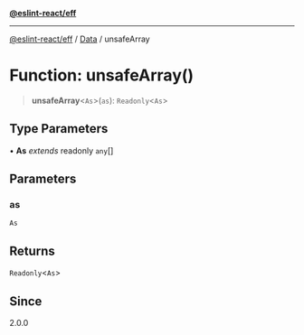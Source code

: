 [**@eslint-react/eff**](../../../README.md)

***

[@eslint-react/eff](../../../README.md) / [Data](../README.md) / unsafeArray

# Function: unsafeArray()

> **unsafeArray**\<`As`\>(`as`): `Readonly`\<`As`\>

## Type Parameters

• **As** *extends* readonly `any`[]

## Parameters

### as

`As`

## Returns

`Readonly`\<`As`\>

## Since

2.0.0
